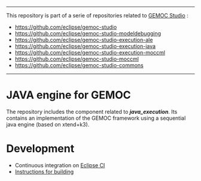 -------------
This repository is part of a serie of repositories related to [GEMOC Studio](http://eclipse.org/gemoc) :
- https://github.com/eclipse/gemoc-studio
- https://github.com/eclipse/gemoc-studio-modeldebugging
- https://github.com/eclipse/gemoc-studio-execution-ale
- https://github.com/eclipse/gemoc-studio-execution-java
- https://github.com/eclipse/gemoc-studio-execution-moccml
- https://github.com/eclipse/gemoc-studio-moccml
- https://github.com/eclipse/gemoc-studio-commons
-------------



JAVA engine for GEMOC
====================

The repository includes the component related to ___java_execution___. Its contains an implementation of the GEMOC framework using a sequential java engine (based on xtend+k3).  

# Development
- Continuous integration on [Eclipse CI](https://ci.eclipse.org/gemoc/job/gemoc-studio-integration/)
- [Instructions for building](https://github.com/eclipse-gemoc/gemoc-studio/tree/master/dev_support/tycho_full_compilation)
